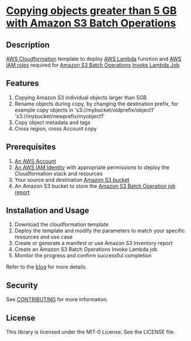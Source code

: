 # [Copying objects greater than 5 GB with Amazon S3 Batch Operations](https://aws.amazon.com/blogs/storage/copying-objects-greater-than-5-gb-with-amazon-s3-batch-operations/)


## Description
[AWS Cloudformation](https://aws.amazon.com/cloudformation/) template to deploy [AWS Lambda](https://aws.amazon.com/lambda/) function and [AWS IAM roles](https://aws.amazon.com/iam/) required for [Amazon S3 Batch Operations](https://aws.amazon.com/s3/features/batch-operations/) [Invoke Lambda Job](https://docs.aws.amazon.com/AmazonS3/latest/userguide/batch-ops-invoke-lambda.html)

## Features
1. Copying Amazon S3 individual objects larger than 5GB
2. Rename objects during copy, by changing the destination prefix, for example copy objects in 's3://mybucket/oldprefix/object1' 's3://mybucket/newprefix/myobject1'
3. Copy object metadata and tags
4. Cross region, cross Account copy

## Prerequisites
1. [An AWS Account](https://aws.amazon.com/account/)
2. [An AWS IAM Identity](https://docs.aws.amazon.com/IAM/latest/UserGuide/introduction_identity-management.html) with appropriate permissions to deploy the Cloudformation stack and resources
3. Your source and destination [Amazon S3 bucket](https://docs.aws.amazon.com/AmazonS3/latest/userguide/UsingBucket.html)
4. An Amazon S3 bucket to store the [Amazon S3 Batch Operation job report](https://docs.aws.amazon.com/AmazonS3/latest/userguide/batch-ops-job-status.html)


## Installation and Usage

1. Download the cloudformation template
2. Deploy the template and modify the parameters to match your specific resources and use case
3. Create or generate a manifest or use Amazon S3 Inventory report
4. Create an Amazon S3 Batch Operations Invoke Lambda job
5. Monitor the progress and confirm successful completion


Refer to the [blog](https://aws.amazon.com/blogs/storage/copying-objects-greater-than-5-gb-with-amazon-s3-batch-operations/)  for more details.

## Security

See [CONTRIBUTING](CONTRIBUTING.md#security-issue-notifications) for more information.

## License

This library is licensed under the MIT-0 License. See the LICENSE file.